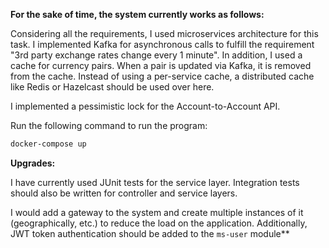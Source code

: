 **For the sake of time, the system currently works as follows:**

Considering all the requirements, I used microservices architecture for this task.
I implemented Kafka for asynchronous calls to fulfill the requirement "3rd party exchange rates change every 1 minute". In addition, I used a cache for currency pairs. When a pair is updated via Kafka, it is removed from the cache. Instead of using a per-service cache, a distributed cache like Redis or Hazelcast should be used over here.


I implemented a pessimistic lock for the Account-to-Account API.

Run the following command to run the program:

``` bash
docker-compose up
```

**Upgrades:**

I have currently used JUnit tests for the service layer. Integration tests should also be written for controller and service layers.

I would add a gateway to the system and create multiple instances of it (geographically, etc.) to reduce the load on the application.
Additionally, JWT token authentication should be added to the `ms-user` module**
